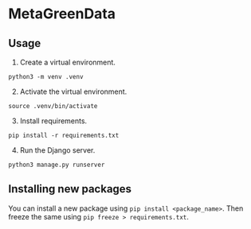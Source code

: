 # MetaGreenData

## Usage

1. Create a virtual environment.

```
python3 -m venv .venv
```

2. Activate the virtual environment.

```
source .venv/bin/activate
```

3. Install requirements.

```
pip install -r requirements.txt
```

4. Run the Django server.

```
python3 manage.py runserver
```

## Installing new packages

You can install a new package using `pip install <package_name>`. Then freeze 
the same using `pip freeze > requirements.txt`.
